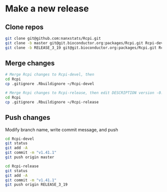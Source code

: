 # Make a new release

## Clone repos

```bash
git clone git@github.com:nanxstats/Rcpi.git
git clone -b master git@git.bioconductor.org:packages/Rcpi.git Rcpi-devel
git clone -b RELEASE_3_19 git@git.bioconductor.org:packages/Rcpi.git Rcpi-release
```

## Merge changes

```bash
# Merge Rcpi changes to Rcpi-devel, then
cd Rcpi
cp .gitignore .Rbuildignore ~/Rcpi-devel

# Merge Rcpi changes to Rcpi-release, then edit DESCRIPTION version -0.1
cd Rcpi
cp .gitignore .Rbuildignore ~/Rcpi-release
```

## Push changes

Modify branch name, write commit message, and push

```bash
cd Rcpi-devel
git status
git add -A
git commit -m "v1.41.1"
git push origin master
```

```bash
cd Rcpi-release
git status
git add -A
git commit -m "v1.41.1"
git push origin RELEASE_3_19
```
